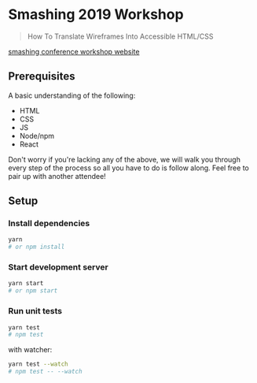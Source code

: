 # Smashing 2019 Workshop

> How To Translate Wireframes Into Accessible HTML/CSS

[smashing conference workshop website](https://smashingconf.com/sf-2019/workshops/deque)

## Prerequisites

A basic understanding of the following:

- HTML
- CSS
- JS
- Node/npm
- React

Don't worry if you're lacking any of the above, we will walk you through every step of the process so all you have to do is follow along. Feel free to pair up with another attendee!

## Setup

### Install dependencies

```sh
yarn
# or npm install
```

### Start development server

```sh
yarn start
# or npm start
```

### Run unit tests

```sh
yarn test
# npm test
```

with watcher:

```sh
yarn test --watch
# npm test -- --watch
```
